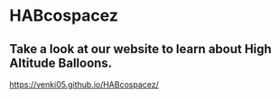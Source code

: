 # HABcospacez
## Take a look at our website to learn about High Altitude Balloons.

https://venki05.github.io/HABcospacez/
